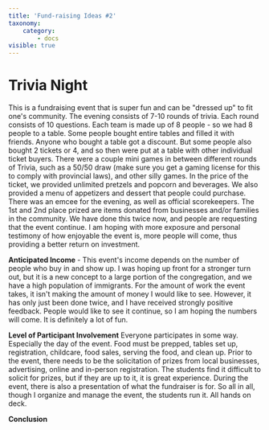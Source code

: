 ```yaml
---
title: 'Fund-raising Ideas #2'
taxonomy:
    category:
        - docs
visible: true
---
```


# Trivia Night
This is a fundraising event that is super fun and can be "dressed up" to fit one's community. The evening consists of 7-10 rounds of trivia. Each round consists of 10 questions. Each team is made up of 8 people - so we had 8 people to a table. Some people bought entire tables and filled it with friends. Anyone who bought a table got a discount. But some people also bought 2 tickets or 4, and so then were put at a table with other individual ticket buyers. There were a couple mini games in between different rounds of Trivia, such as a 50/50 draw (make sure you get a gaming license for this to comply with provincial laws), and other silly games. In the price of the ticket, we provided unlimited pretzels and popcorn and beverages. We also provided a menu of appetizers and dessert that people could purchase. There was an emcee for the evening, as well as official scorekeepers. The 1st and 2nd place prized are items donated from businesses and/or families in the community. We have done this twice now, and people are requesting that the event continue. I am hoping with more exposure and personal testimony of how enjoyable the event is, more people will come, thus providing a better return on investment. 

**Anticipated Income** - This event's income depends on the number of people who buy in and show up. I was hoping up front for a stronger turn out, but it is a new concept to a large portion of the congregation, and we have a high population of immigrants. 
For the amount of work the event takes, it isn't making the amount of money I would like to see. However, it has only just been done twice, and I have received strongly positive feedback. People would like to see it continue, so I am hoping the numbers will come. It is definitely a lot of fun. 

**Level of Participant Involvement**
Everyone participates in some way. Especially the day of the event. Food must be prepped, tables set up, registration, childcare, food sales, serving the food, and clean up. Prior to the event, there needs to be the solicitation of prizes from local businesses, advertising, online and in-person registration. The students find it difficult to solicit for prizes, but if they are up to it, it is great experience. During the event, there is also a presentation of what the fundraiser is for. So all in all, though I organize and manage the event, the students run it. All hands on deck. 

**Conclusion**